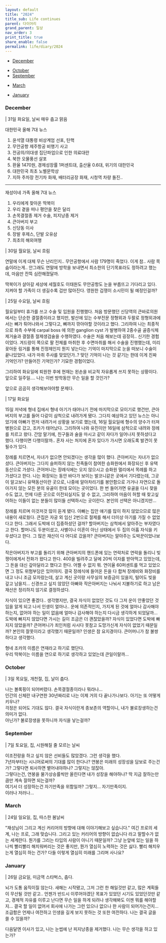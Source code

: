 ```yaml
---
layout: default
title: "2024"
title_sub: Life continues
parent: 다이어리
grand_parent: 일상
nav_order: 3
print_title: true
share_enable: false
permalink: life/diary/2024
---
```


<style>
code {
  white-space : pre-wrap
}
</style>

- [December](#december)
<!-- - [November](#november) -->
- [October](#october)
- [September](#september)
<!-- - [August](#August) -->
<!-- - [July](#july) -->
<!-- - [June](#june) -->
<!-- - [May](#may) -->
<!-- - [April](#april) -->
- [March](#march)
<!-- - [February](#february) -->
- [January](#january)

### December

| 31일 화요일, 날씨 매우 춥고 맑음  
  
대한민국 올해 7대 뉴스  
1. 윤석열 대통령 비상계엄 선포, 탄핵  
2. 무안공항 제주항공 비행기 사고  
3. 전공의/의대생 집단파업으로 인한 의료대란  
4. 북한 오물풍선 살포  
5. 환율 1470원, 경제성장률 1퍼센트대, 출산율 0.6대, 위기의 대한민국  
6. 대한민국 최초 노벨문학상  
7. 지하 주차장 전기차 화재, 배터리공장 화재, 시청역 차량 돌진..  

---

재성이네 가족 올해 7대 뉴스  
1. 우리에게 찾아온 딱복이  
2. 우리 곁을 떠나 평안을 찾은 달리  
3. 손목결절종 제거 수술, 피지낭종 제거  
4. 큰아버지 부고  
5. 신당동 이사  
6. 장발 후제스, 단발 오유삼  
7. 최초의 해외여행  
  
  
| 30일 월요일, 날씨 흐림 

연말에 이게 대체 무슨 난리인지.. 무안공항에서 사람 179명이 죽었다. 이게 참..
사람 목숨이라는게.. 안그래도 연말에 방학을 보내면서 최소한의 단기목표라도 정하려고 했는데, 마음만 잔뜩 심란해졌달까.  
  
딱복이가 살아갈 세상에 세월호도 이태원도 무안공항도 눈을 부릅뜨고 기다리고 있다. 지켜야 할 가족이 더 생길수록 겁만 많아진다. 영원한 겁쟁이 소시민이 될 예정인걸까?  
  

| 25일 수요일, 날씨 흐림

월요일부터 휴가를 쓰고 수술 및 입원을 진행했다. 처음 방문했던 신당역의 큰바로의원에서는 단순한 결절종이라고 했지만, 발산에 있는 수부전문 정형외과 두팔로 정형외과에서는 뼈가 튀어나와서 그렇다고, 뼈까지 깎아야할 것이라고 했다. 그리하여 나는 최종적으로 좌측 수부에 carpal boss 에 의한 ganglion cyst 가 발병하여 2중수골 골증식체 제거술과 결절종 절제생검술을 수행하였다. 수술은 처음 해보는데 굉장히.. 신기한 경험이었다. 겨드랑이 쪽으로 팔 전체를 마취한 후 수면마취를 해서 수술을 진행했는데, 미리 꽂아둔 링거를 통해 진정제인지 뭔지 넣는다는 기억이 마지막으로 눈을 떠보니 수술이 끝나있었다. 내가 마취 주사를 맞았던가..? 맞던 기억이 나는 것 같기는 한데 이게 진짜 기억인가? 만들어진 기억인가? 기묘한 경험이었다.  
  
그리하여 화요일에 퇴원한 후에 현재는 왼손을 비교적 자유롭게 쓰지 못하는 상황이다. 앞으로 일주일.... 나는 이번 방학동안 무슨 일을 할 것인가?  
  
앞으로 곰곰히 생각해보아야할 문제다.  
  
  
| 17일 화요일

15일 저녁에 형네 집에서 형네 아기가 태어나기 전에 마지막으로 모이기로 했건만, 큰아버지의 부고를 들어 다같이 삼척으로 내려가게 됐다. 
그다지 예상하고 있던 뉴스는 아니었기에 아빠가 먼저 내려가서 상황을 보기로 했는데, 16일 월요일에 형수의 양수가 터져 병원으로 갔고, 조카가 태어났다. 그리하여 나와 유진이만 16일에 삼척으로 내려와 장례를 치르고 왔다. 간암 말기에, 친구들과 술을 마시고 같이 자다가 일어나지 못하셨다고 했다. 다행이면 다행이랄까.. 혼자 사는 처지에 혼자 있다가 가시면 오래도록 발견이 못될수가 있다.  
  
장례를 치르면서, 자녀가 없으면 안되겠다는 생각을 많이 했다. 큰아버지는 자녀가 없으셨다. 큰아버지는 그다지 슬퍼하지 않는 친족들이 참여한 승화원에서 화장되신 후 유택동산으로 가셨다. 큰어머니는 장례식에는 오지 않으시고 승화원 멀리에서 목례를 하고 가셨다고 한다. 나는 화장되는 동안 바다가 보이는 발코니같은 곳에서 기다렸는데, 그곳이 알고보니 유택동산이란 곳으로, 나중에 알아차리기를 봉안함으로 가거나 자연으로 돌아가지 않는 모든 분의 유골이 한데 모이는 곳이었다. 한 번 들어가면 유골을 다시 찾을 수도 없고, 언제 다른 곳으로 이전되실지도 알 수 없고, 그리하여 마음이 허할 때 찾고싶어하는 이들이 없는 분들이 많이들 선택하시는 곳이란다. 본인의 선택은 아니겠지만...  
  
장례를 치르며 이것저것 많이 듣게 됐다. 아빠는 집안 얘기를 많이 하지 않았으므로 많은 내용이 새로웠다.
큰집은 자궁 외 임신 2번으로 절제를 해서 더이상 아기를 가질 수 없었다고 한다. 그래서 도박에 더 집중하셨던 걸까?
할아버지는 삼척에서 알아주는 부자였다고 한다. 할머니도 두분이셨고, 사별이나 이혼이 아닌 상태에서 두 집의 아홉 자식을 키우셨다고 한다.
그 많은 재산이 다 어디로 갔을까? 큰아버지는 알아주는 도박꾼이었나보다.  
  
작은아버지가 부고를 돌리기 위해 큰아버지의 핸드폰에 있는 연락처로 연락을 돌리니 빚쟁이에게서 전화가 왔다고 한다. 400을 빌려주고 달에 20씩 이자를 받아먹고 있었는데, 그 돈을 대신 갚아달라고 했다고 한다.
어쩔 수 없지 뭐. 연이율 60퍼센트를 먹고 있었으면 그 정도 위험부담은 있어야지. 결국 장례식에 들어온 돈을 다 합쳐 장례비와 화장비를 내고 나니 조금 모자랐는데, 살고 계신 곳이랑 사무실의 보증금이 있을지, 털어도 빚을 갚고 남을지... 신경쓰고 싶지 않았던 아빠와 작은아버지는 나눠서 지불하기로 하고 남은 재산은 정리하지 않기로 결정하셨다. 

자식이 있으면 좋겠다.. 생각했지만, 결국 자식이 없었던 것도 다 그저 운이 안좋았던 것임을 알게 되고 나서 인생이 얼마나.. 운에 의존적인지, 가지게 된 것에 얼마나 감사해야 하는지, 없어야 하는 일이 없음에 얼마나 감사해야 하는지 다시금 생각하게 되었달까... 도박에 빠지지 않았다면 가시는 길이 조금은 더 괜찮았을까? 자식이 있었다면 도박에 빠지지 않았을까? 큰어머니가 죄인처럼 사시다 못참고 도망가신게 자식이 없었기 때문일까? 본인의 잘못이라고 생각했기 때문일까? 인생은 참 요지경이다. 큰어머니가 참 불쌍하다고 생각했다.  
  
형네 조카의 이름은 연재라고 하기로 했단다.  
우리 딱복이는 이름을 연으로 하기로 생각하고 있었는데 큰일이랄까...  

### October

| 3일 목요일, 개천절, 집, 날이 춥다.

나는 볼록핑이 되어버렸다. 손목결절종이라나 뭐라나...  
인간의 신체란 내구연한 30년짜리로 나는 이제 거의 다 끝나가나보다. 아기는 또 어떻게 키우나?  
걱정은 되어도 기대도 많다. 결국 자식이란게 종보존의 역할이니, 내가 불로장생하는건 의미가 없다.  
아닌가? 불로장생을 못하니까 자식을 낳는걸까?  


### September

| 7일 토요일, 집, 시원해질 줄 모르는 날씨

이조전랑을 하고 싶지 않은 선비들도 많았겠다. 그런 생각을 했다.  
7년차부터는 시니어로써의 기대를 많이 한다나? 연봉은 미래의 성장성을 담보로 주는건가? 그렇다면 퇴사하면 뱉어내야하나? 그렇지는 않잖아.  
그렇다는건, 연봉을 물가상승률씩만 올린다면 내가 성장을 해야하나? 딱 지금 잘하는만큼만 계속 잘하면 되는걸까?  
여기서 더 성장하는건 자기만족을 위함일까? 그렇지... 자기만족이지.  
이러나 저러나...  


### March

| 24일 일요일, 집, 따스한 봄날씨

"재성님이 그리고 계신 커리어의 방향에 대해 이야기해보고 싶습니다."
여긴 프로의 세계, 나는 프로, 그래 맞습니다.
그리고 있는 커리어의 방향이 없습니다 라고 말할수가 없는 세계란다.
뭔가를 그리는 타입의 사람이 아니기 때문일까? 
그냥 눈앞에 있는 일을 하나씩 빨리빨리 해치워버리는 것은 좋지만, 뭔가 열심히 노력하는 것은 싫다. 빨리 해치우는게 열심히 하는 건가?
다들 이렇게 열심히 미래를 그리며 사나요?


### January

| 26일 금요일, 미금역 스타벅스, 춥다.

뇌가 도통 움직이질 않는다. 새해는 시작됐고, 그저 그런 한 해일것만 같고, 많은 계획들이 무산될 것만 같고..
언젠가 반드시 이루어야겠단 목표가 있었던 시기도 있었던것만 같고, 경제적 자유를 이루고 난다면 무슨 일을 하게 되려나 생각해봐도 이젠 뭐를 해야할지...
결국 할 일이 없어서 회사에 나가는 그런 있으나 없으나 한 사람이 되어가는건지... 조급함은 언제나 여전하고 인생을 길게 보지 못하는 것 또한 여전하다. 나는 결국 글을 쓸 수 있을까?

다음달엔 이사가 있고, 나는 눈썹에 난 피지낭종을 제거했다. 나는 무슨 생각을 하고 있는가?
